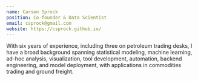```yaml
---
name: Carson Sprock
position: Co-founder & Data Scientist
email: csprock@gmail.com
website: https://csprock.github.io/
---
```


With six years of experience, including three on petroleum trading desks, I have a broad background spanning statistical modeling, machine learning, ad-hoc analysis, visualization, tool development, automation, backend engineering, and model deployment, with applications in commodities trading and ground freight.